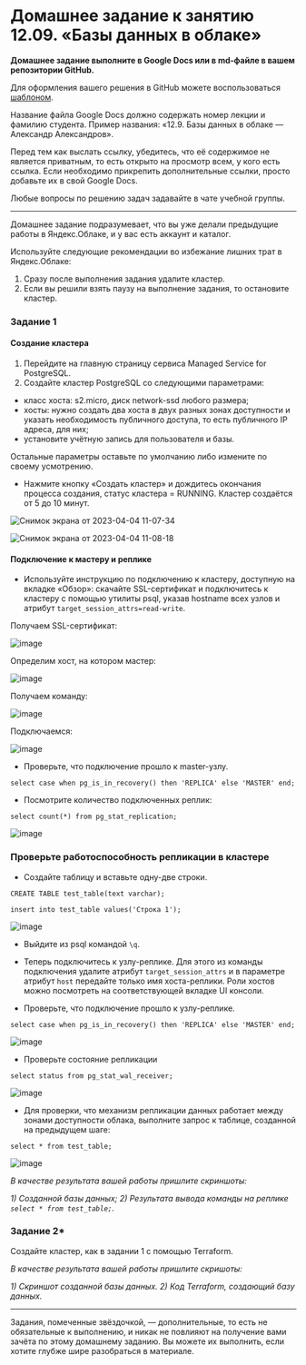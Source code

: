 # Домашнее задание к занятию 12.09. «Базы данных в облаке»

**Домашнее задание выполните в Google Docs или в md-файле в вашем репозитории GitHub.** 

Для оформления вашего решения в GitHub можете воспользоваться [шаблоном](https://github.com/netology-code/sys-pattern-homework).

Название файла Google Docs должно содержать номер лекции и фамилию студента. Пример названия: «12.9. Базы данных в облаке — Александр Александров».

Перед тем как выслать ссылку, убедитесь, что её содержимое не является приватным, то есть открыто на просмотр всем, у кого есть ссылка. Если необходимо прикрепить дополнительные ссылки, просто добавьте их в свой Google Docs.

Любые вопросы по решению задач задавайте в чате учебной группы.


---

Домашнее задание подразумевает, что вы уже делали предыдущие работы в Яндекс.Облаке, и у вас есть аккаунт и каталог.


Используйте следующие рекомендации во избежание лишних трат в Яндекс.Облаке:
1) Сразу после выполнения задания удалите кластер.
2) Если вы решили взять паузу на выполнение задания, то остановите кластер.

### Задание 1


#### Создание кластера
1. Перейдите на главную страницу сервиса Managed Service for PostgreSQL.
1. Создайте кластер PostgreSQL со следующими параметрами:
- класс хоста: s2.micro, диск network-ssd любого размера;
- хосты: нужно создать два хоста в двух разных зонах доступности и указать необходимость публичного доступа, то есть публичного IP адреса, для них;
- установите учётную запись для пользователя и базы.

Остальные параметры оставьте по умолчанию либо измените по своему усмотрению.

* Нажмите кнопку «Создать кластер» и дождитесь окончания процесса создания, статус кластера = RUNNING. Кластер создаётся от 5 до 10 минут.
 
 ![Снимок экрана от 2023-04-04 11-07-34](https://user-images.githubusercontent.com/119142863/229836343-351d9631-7def-4b76-8483-079c3fe52c6c.png)

![Снимок экрана от 2023-04-04 11-08-18](https://user-images.githubusercontent.com/119142863/229836468-b41c1d1d-9f8e-4698-8734-1e67bd2145ec.png)


#### Подключение к мастеру и реплике 

* Используйте инструкцию по подключению к кластеру, доступную на вкладке «Обзор»: cкачайте SSL-сертификат и подключитесь к кластеру с помощью утилиты psql, указав hostname всех узлов и атрибут ```target_session_attrs=read-write```.

Получаем SSL-сертификат:

![image](https://user-images.githubusercontent.com/119142863/229837213-2d491415-47db-4404-89ed-e1fe4a6c80ee.png)

Определим хост, на котором мастер:

![image](https://user-images.githubusercontent.com/119142863/229842271-03e2a11d-1692-435e-956c-1a1c168fc062.png)

Получаем команду:

![image](https://user-images.githubusercontent.com/119142863/229850361-278ff9cf-bf1c-4983-9509-850a1485302d.png)

Подключаемся:
  
![image](https://user-images.githubusercontent.com/119142863/229850261-fd5cce05-f531-46ca-86cc-4fa9fd3f388d.png)


* Проверьте, что подключение прошло к master-узлу.
```
select case when pg_is_in_recovery() then 'REPLICA' else 'MASTER' end;
```
* Посмотрите количество подключенных реплик:
```
select count(*) from pg_stat_replication;
```
![image](https://user-images.githubusercontent.com/119142863/229850603-ed9f62c9-20fd-4106-8b04-c4d9f9989576.png)


### Проверьте работоспособность репликации в кластере

* Создайте таблицу и вставьте одну-две строки.
```
CREATE TABLE test_table(text varchar);
```
```
insert into test_table values('Строка 1');
```
![image](https://user-images.githubusercontent.com/119142863/229850888-724e250a-6f1b-43cb-9046-dccc34b28389.png)


* Выйдите из psql командой ```\q```.

* Теперь подключитесь к узлу-реплике. Для этого из команды подключения удалите атрибут ```target_session_attrs```  и в параметре атрибут ```host``` передайте только имя хоста-реплики. Роли хостов можно посмотреть на соответствующей вкладке UI консоли.


* Проверьте, что подключение прошло к узлу-реплике.
```
select case when pg_is_in_recovery() then 'REPLICA' else 'MASTER' end;
```
![image](https://user-images.githubusercontent.com/119142863/229851366-3a7680f3-2b53-4d92-acd1-c51dd9938ce4.png)


* Проверьте состояние репликации
```
select status from pg_stat_wal_receiver;
```
![image](https://user-images.githubusercontent.com/119142863/229851542-caa7598f-b555-4c5c-8619-bc941de102d2.png)


* Для проверки, что механизм репликации данных работает между зонами доступности облака, выполните запрос к таблице, созданной на предыдущем шаге:
```
select * from test_table;
```
![image](https://user-images.githubusercontent.com/119142863/229851679-ee6940de-53be-44a7-91dd-0aa31f251530.png)

*В качестве результата вашей работы пришлите скриншоты:*

*1) Созданной базы данных;*
*2) Результата вывода команды на реплике ```select * from test_table;```.*



### Задание 2*

Создайте кластер, как в задании 1 с помощью Terraform.


*В качестве результата вашей работы пришлите скришоты:*

*1) Скриншот созданной базы данных.*
*2) Код Terraform, создающий базу данных.*

---

Задания, помеченные звёздочкой, — дополнительные, то есть не обязательные к выполнению, и никак не повлияют на получение вами зачёта по этому домашнему заданию. Вы можете их выполнить, если хотите глубже шире разобраться в материале.

